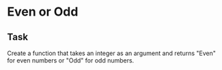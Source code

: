 # Even or Odd

## Task

Create a function that takes an integer as an argument and returns "Even" for even numbers or "Odd" for odd numbers.




